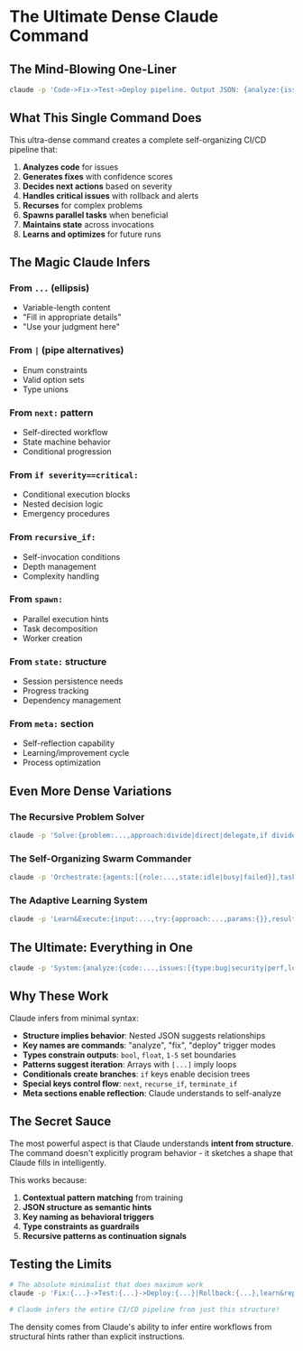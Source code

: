 # The Ultimate Dense Claude Command

## The Mind-Blowing One-Liner

```bash
claude -p 'Code->Fix->Test->Deploy pipeline. Output JSON: {analyze:{issue:...,severity:critical|high|low,fix:{patch:...,confidence:0.0-1.0}},next:"analyze"|"test"|"deploy"|null,if severity==critical:{rollback:...,alert:{to:[...],message:...}},recursive_if:"complex",spawn:[{task:...,parallel:bool}],state:{fixed:[...],pending:[...],blocked_by:...},meta:{reasoning:...,learned:...,optimize_next_time:...}}'
```

## What This Single Command Does

This ultra-dense command creates a complete self-organizing CI/CD pipeline that:

1. **Analyzes code** for issues
2. **Generates fixes** with confidence scores  
3. **Decides next actions** based on severity
4. **Handles critical issues** with rollback and alerts
5. **Recurses** for complex problems
6. **Spawns parallel tasks** when beneficial
7. **Maintains state** across invocations
8. **Learns and optimizes** for future runs

## The Magic Claude Infers

### From `...` (ellipsis)
- Variable-length content
- "Fill in appropriate details"
- "Use your judgment here"

### From `|` (pipe alternatives)
- Enum constraints
- Valid option sets
- Type unions

### From `next:` pattern
- Self-directed workflow
- State machine behavior
- Conditional progression

### From `if severity==critical:`
- Conditional execution blocks
- Nested decision logic
- Emergency procedures

### From `recursive_if:`
- Self-invocation conditions
- Depth management
- Complexity handling

### From `spawn:`
- Parallel execution hints
- Task decomposition
- Worker creation

### From `state:` structure
- Session persistence needs
- Progress tracking
- Dependency management

### From `meta:` section
- Self-reflection capability
- Learning/improvement cycle
- Process optimization

## Even More Dense Variations

### The Recursive Problem Solver
```bash
claude -p 'Solve:{problem:...,approach:divide|direct|delegate,if divide:{subproblems:[{...}],combine_strategy:...},if direct:{solution:...,confidence:float},if delegate:{expert_needed:...,reason:...},recurse_while:!solved&&depth<5,cache:{key:...,ttl:int},next_problem:...||null}'
```

### The Self-Organizing Swarm Commander
```bash
claude -p 'Orchestrate:{agents:[{role:...,state:idle|busy|failed}],task_queue:[...],assign:{task:...,to:...,because:...},spawn_if_needed:{role:...,prompt:...},kill_if:{idle_time>300},rebalance_every:10,coordinate:[{from:...,to:...,message:...}],consensus:{needed:bool,achieved:bool,action:...}}'
```

### The Adaptive Learning System
```bash
claude -p 'Learn&Execute:{input:...,try:{approach:...,params:{}},result:{success:bool,metric:float},if !success:{analyze:...,adjust:{...},retry:bool},else:{remember:{pattern:...,context:...},generalize:...},history:[{...}],meta_learn:{pattern_recognition:...,strategy_evolution:...},next_experiment:...}'
```

## The Ultimate: Everything in One
```bash
claude -p 'System:{analyze:{code:...,issues:[{type:bug|security|perf,loc:...,fix:...}]},plan:{strategy:fix|refactor|rewrite,steps:[{action:...,depends:[...]}]},execute:{parallel:[...],sequential:[...],conditional:{if:...,then:...,else:...}},monitor:{metrics:{...},alerts:{if:...,severity:1-5,action:...}},adapt:{learn_from:{successes:[...],failures:[...]},optimize:{prompts:...,workflow:...}},state:{checkpoint:...,rollback_to:...},meta:{confidence:0-1,reasoning:...,next_improvement:...},recurse_if_confidence<0.8,terminate_if:done||depth>10}'
```

## Why These Work

Claude infers from minimal syntax:
- **Structure implies behavior**: Nested JSON suggests relationships
- **Key names are commands**: "analyze", "fix", "deploy" trigger modes
- **Types constrain outputs**: `bool`, `float`, `1-5` set boundaries  
- **Patterns suggest iteration**: Arrays with `[...]` imply loops
- **Conditionals create branches**: `if` keys enable decision trees
- **Special keys control flow**: `next`, `recurse_if`, `terminate_if`
- **Meta sections enable reflection**: Claude understands to self-analyze

## The Secret Sauce

The most powerful aspect is that Claude understands **intent from structure**. The command doesn't explicitly program behavior - it sketches a shape that Claude fills in intelligently.

This works because:
1. **Contextual pattern matching** from training
2. **JSON structure as semantic hints**
3. **Key naming as behavioral triggers**
4. **Type constraints as guardrails**
5. **Recursive patterns as continuation signals**

## Testing the Limits

```bash
# The absolute minimalist that does maximum work
claude -p 'Fix:{...}->Test:{...}->Deploy:{...}|Rollback:{...},learn&repeat'

# Claude infers the entire CI/CD pipeline from just this structure!
```

The density comes from Claude's ability to infer entire workflows from structural hints rather than explicit instructions.
